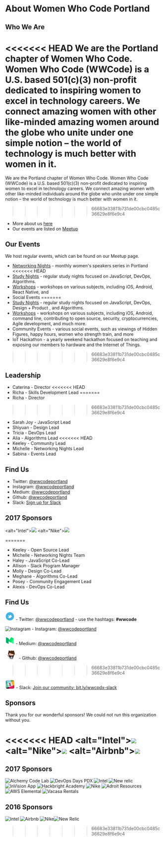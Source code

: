 # About Women Who Code Portland

## Who We Are
<<<<<<< HEAD
We are the Portland chapter of Women Who Code. Women Who Code (WWCode) is a U.S. based 501(c)(3) non-profit dedicated to inspiring women to excel in technology careers. We connect amazing women with other like-minded amazing women around the globe who unite under one simple notion – the world of technology is much better with women in it.
=======
We are the Portland chapter of Women Who Code. Women Who Code (WWCode) is a U.S. based 501(c)(3) non-profit dedicated to inspiring women to excel in technology careers. We connect amazing women with other like-minded individuals around the globe who unite under one simple notion – the world of technology is much better with women in it.
>>>>>>> 66683e33811b731de00cbc0485c36629e8f6e9c4
* More about us [here](http://womenwhocode.com/portland)
* Our events are listed on [Meetup](http://www.meetup.com/Women-Who-Code-Portland/)

## Our Events
We host regular events, which can be found on our Meetup page.

* [Networking Nights](https://github.com/wwcodeportland/networking-nights) - monthly women's speakers series in Portland
<<<<<<< HEAD
* [Study Nights](https://github.com/wwcodeportland/study-nights) - regular study nights focused on JavaScript, DevOps, Algorithms.
* [Workshops](https://github.com/wwcodeportland/workshops) - workshops on various subjects, including iOS, Android, React Native, and
* Social Events
=======
* [Study Nights](https://github.com/wwcodeportland/study-nights) - regular study nights focused on JavaScript, DevOps, Design + Product , and Algorithms.
* [Workshops](https://github.com/wwcodeportland/workshops) - workshops on various subjects, including iOS, Android, command line, contributing to open source, security, cryptocurrencies, Agile development, and much more.
* Community Events - various social events, such as viewings of Hidden Figures, happy hours, women who strength train, and more
* IoT Hackathon - a yearly weekend hackathon focused on teaching and exposing our members to hardware and the Internet of Things.
>>>>>>> 66683e33811b731de00cbc0485c36629e8f6e9c4

## Leadership

* Caterina - Director
<<<<<<< HEAD
* Richa - Skills Development Lead
=======
* Richa - Director
>>>>>>> 66683e33811b731de00cbc0485c36629e8f6e9c4
* Sarah Joy - JavaScript Lead
* Shiyuan - Design Lead
* Tricia - DevOps Lead
* Alia - Algorithms Lead
<<<<<<< HEAD
* Keeley - Community Lead
* Michelle - Networking Nights Lead
* Sabina - Events Lead

## Find Us

- Twitter: [@wwcodeportland](http://twitter.com/wwcodeportland)
- Instagram: [@wwcodeportland](http://instagram.com/wwcodeportland)
- Medium: [@wwcodeportland](http://medium.com/@wwcodeportland)
- Github: [@wwcodeportland](http://github.com/wwcodeportland)
- Slack: [Sign up for Slack](http://bit.ly/28SvZLC)

## 2017 Sponsors

<alt="Intel"><img height=100 src="https://github.com/wwcodeportland/networking-nights/blob/master/logos/logo-intel.png">
<alt="Nike"><img height=100 src="https://github.com/wwcodeportland/networking-nights/blob/master/logos/logo-nike.png">

=======
* Keeley - Open Source Lead
* Michelle - Networking Nights Team
* Haley - JavaScript Co-Lead
* Allison - Slack Program Manager
* Molly - Design Co-Lead
* Meghane - Algorithms Co-Lead
* Posey - Community Engagement Lead
* Alexis - DevOps Co-Lead

## Find Us

<img height=30 src="social-media/twitter-logo.png" alt="Twitter"> - Twitter: [@wwcodeportland](http://twitter.com/wwcodeportland) - use the hashtags: **#wwcode** 

<img height=30 src="social-media/instagram-logo.png" alt="Instagram"> - Instagram: [@wwcodeportland](http://instagram.com/wwcodeportland)

<img height=30 src="social-media/medium-logo.png" alt="Medium"> - Medium: [@wwcodeportland](http://medium.com/@wwcodeportland)

<img height=30 src="social-media/github-logo.png" alt="GitHub"> - Github: [@wwcodeportland](http://github.com/wwcodeportland)
>>>>>>> 66683e33811b731de00cbc0485c36629e8f6e9c4

<img height=30 src="social-media/slack-logo.jpg" alt="Slack"> - Slack: [Join our community: bit.ly/wwcpdx-slack](http://bit.ly/wwcpdx-slack)

## Sponsors
Thank you for our wonderful sponsors! We could not run this organization without you.

<<<<<<< HEAD
<alt="Intel"><img height=100 src="https://github.com/wwcodeportland/networking-nights/blob/master/logos/logo-intel.png">
<alt="Nike"><img height=100 src="https://github.com/wwcodeportland/networking-nights/blob/master/logos/logo-nike.png">
<alt="Airbnb"><img height=100 src="https://github.com/wwcodeportland/networking-nights/blob/master/logos/logo-airbnb.png">
=======
## 2017 Sponsors

<img height=100 src="https://github.com/wwcodeportland/networking-nights/blob/master/logos/logo-alchemy-code-lab.png" alt="Alchemy Code Lab"> <img height=100 src="https://github.com/wwcodeportland/networking-nights/blob/master/logos/logo-devopsdays-pdx.png" alt="DevOps Days PDX"> <img height=100 src="https://github.com/wwcodeportland/networking-nights/blob/master/logos/logo-intel.png" alt="Intel"> <img height=100 src="https://github.com/wwcodeportland/networking-nights/blob/master/logos/logo-newrelic.png" alt="New relic"> <img height=100 src="https://github.com/wwcodeportland/networking-nights/blob/master/logos/logo-invision.png" alt="InVision App"> <img height=100 src="https://github.com/wwcodeportland/networking-nights/blob/master/logos/logo-hackbright.png" alt="Hackbright Academy"> <img height=100 src="https://github.com/wwcodeportland/networking-nights/blob/master/logos/logo-nike.png" alt="Nike"> <img height=100 src="https://github.com/wwcodeportland/networking-nights/blob/master/logos/logo-adroit.png" alt="Adroit Resources"> <img height=100 src="https://github.com/wwcodeportland/networking-nights/blob/master/logos/logo-aws-elemental.png" alt="AWS Elemental"> <img height=100 src="https://github.com/wwcodeportland/networking-nights/blob/master/logos/logo-vacasa.png" alt="Vacasa Rentals">

## 2016 Sponsors

<img height=100 src="https://github.com/wwcodeportland/networking-nights/blob/master/logos/logo-intel.png" alt="Intel"> <img height=100 src="https://github.com/wwcodeportland/networking-nights/blob/master/logos/logo-airbnb.png" alt="Airbnb"> <img height=100 src="https://github.com/wwcodeportland/networking-nights/blob/master/logos/logo-nike.png" alt="Nike"><img height=100 src="https://github.com/wwcodeportland/networking-nights/blob/master/logos/logo-newrelic.png" alt="New Relic">


>>>>>>> 66683e33811b731de00cbc0485c36629e8f6e9c4
